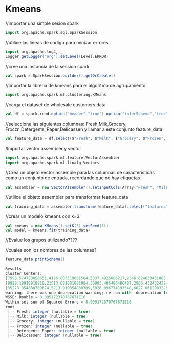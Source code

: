 # Kmeans 
//importar una simple sesion spark
```scala
import org.apache.spark.sql.SparkSession
```

//utilice las lineas de codigo para minizar errores

```scala
import org.apache.log4j._
Logger.getLogger("org").setLevel(Level.ERROR)
```
//cree una instancia de la session spark

```scala
val spark = SparkSession.builder().getOrCreate()
```
//importar la libreria de kmeans para el algoritmo de agrupamiento

```scala
import org.apache.spark.ml.clustering.KMeans
```
//carga el dataset de wholesale customers data
```scala
val df = spark.read.option("header","true").option("inferSchema","true").format("csv").load("Wholesalecustomersdata.csv")
```
//seleccione las siguientes columnas: Fresh,Milk,Grocery, Froczn,Detergents_Paper,Delicassen y llamar a este conjunto feature_data

```scala
val feature_data = df.select($"Fresh", $"Milk", $"Grocery", $"Frozen", $"Detergents_Paper", $"Delicassen")
```
/Importar vector assembler y vector

```scala
import org.apache.spark.ml.feature.VectorAssembler
import org.apache.spark.ml.linalg.Vectors
```
//Crea un objeto vector assemble para las columnas de caracteristicas como un conjunto de entrada, recordando que no hay etiquetas
```scala
val assembler = new VectorAssembler().setInputCols(Array("Fresh", "Milk", "Grocery", "Frozen", "Detergents_Paper", "Delicassen")).setOutputCol("features")
```

//utilice el objeto assembler para transformar feature_data
```scala
val training_data = assembler.transform(feature_data).select("features")
```
//crear un modelo kmeans con k=3

```scala
val kmeans = new KMeans().setK(3).setSeed(1L)
val model = kmeans.fit(training_data)
```

//Evalue los grupos utilizando????


//cuales son los nombres de las columnas?
```scala
feature_data.printSchema()
```


```scala
Results
Cluster Centers: 
[7993.574780058651,4196.803519061584,5837.4926686217,2546.624633431085,2016.2873900293255,1151.4193548387098]
[9928.18918918919,21513.081081081084,30993.486486486487,2960.4324324324325,13996.594594594595,3772.3243243243246]
[35273.854838709674,5213.919354838709,5826.096774193548,6027.6612903225805,1006.9193548387096,2237.6290322580644]
warning: there was one deprecation warning; re-run with -deprecation for details
WSSE: Double = 8.095172370767671E10
Within set sum of Squared Errors = 8.095172370767671E10
root
 |-- Fresh: integer (nullable = true)
 |-- Milk: integer (nullable = true)
 |-- Grocery: integer (nullable = true)
 |-- Frozen: integer (nullable = true)
 |-- Detergents_Paper: integer (nullable = true)
 |-- Delicassen: integer (nullable = true)
 
```

